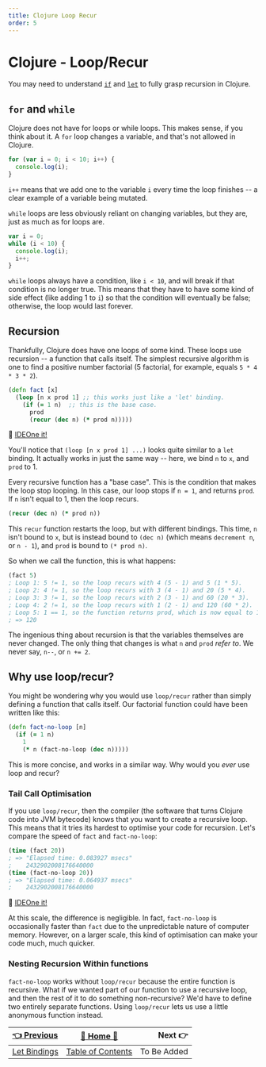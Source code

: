 ```yaml
---
title: Clojure Loop Recur
order: 5
---
```

# Clojure - Loop/Recur

You may need to understand [`if`](Clojure-Conditionals) and [`let`](Clojure-Let-Bindings) to fully grasp recursion in Clojure.

## `for` and `while`

Clojure does not have for loops or while loops. This makes sense, if you think about it. A `for` loop changes a variable, and that's not allowed in Clojure.

```javascript
for (var i = 0; i < 10; i++) {
  console.log(i);
}
```

`i++` means that we add one to the variable `i` every time the loop finishes -- a clear example of a variable being mutated.

`while` loops are less obviously reliant on changing variables, but they are, just as much as for loops are.

```javascript
var i = 0;
while (i < 10) {
  console.log(i);
  i++;
}
```

`while` loops always have a condition, like `i < 10`, and will break if that condition is no longer true. This means that they have to have some kind of side effect (like adding 1 to `i`) so that the condition will eventually be false; otherwise, the loop would last forever.

## Recursion

Thankfully, Clojure does have one loops of some kind. These loops use recursion -- a function that calls itself. The simplest recursive algorithm is one to find a positive number factorial (5 factorial, for example, equals `5 * 4 * 3 * 2`).

```clojure
(defn fact [x]
  (loop [n x prod 1] ;; this works just like a 'let' binding.
    (if (= 1 n)  ;; this is the base case.
      prod
      (recur (dec n) (* prod n)))))
```

:rocket: [IDEOne it!](https://ideone.com/3iP3tI)

You'll notice that `(loop [n x prod 1] ...)` looks quite similar to a `let` binding. It actually works in just the same way -- here, we bind `n` to `x`, and `prod` to 1.

Every recursive function has a "base case". This is the condition that makes the loop stop looping. In this case, our loop stops if `n = 1`, and returns `prod`. If `n` isn't equal to 1, then the loop recurs.

```clojure
(recur (dec n) (* prod n))
```

This `recur` function restarts the loop, but with different bindings. This time, `n` isn't bound to `x`, but is instead bound to `(dec n)` (which means `decrement n`, or `n - 1`), and `prod` is bound to `(* prod n)`.

So when we call the function, this is what happens:

```clojure
(fact 5)
; Loop 1: 5 != 1, so the loop recurs with 4 (5 - 1) and 5 (1 * 5).
; Loop 2: 4 != 1, so the loop recurs with 3 (4 - 1) and 20 (5 * 4).
; Loop 3: 3 != 1, so the loop recurs with 2 (3 - 1) and 60 (20 * 3).
; Loop 4: 2 != 1, so the loop recurs with 1 (2 - 1) and 120 (60 * 2).
; Loop 5: 1 == 1, so the function returns prod, which is now equal to 120.
; => 120
```

The ingenious thing about recursion is that the variables themselves are never changed. The only thing that changes is what `n` and `prod` _refer to_. We never say, `n--`, or `n += 2`.

## Why use loop/recur?

You might be wondering why you would use `loop/recur` rather than simply defining a function that calls itself. Our factorial function could have been written like this:

```clojure
(defn fact-no-loop [n]
  (if (= 1 n)
    1
    (* n (fact-no-loop (dec n)))))
```

This is more concise, and works in a similar way. Why would you _ever_ use loop and recur?

### Tail Call Optimisation

If you use `loop/recur`, then the compiler (the software that turns Clojure code into JVM bytecode) knows that you want to create a recursive loop. This means that it tries its hardest to optimise your code for recursion. Let's compare the speed of `fact` and `fact-no-loop`:

```clojure
(time (fact 20))
; => "Elapsed time: 0.083927 msecs"
;    2432902008176640000
(time (fact-no-loop 20))
; => "Elapsed time: 0.064937 msecs"
;    2432902008176640000
```

:rocket: [IDEOne it!](https://ideone.com/tpC0Xo)

At this scale, the difference is negligible. In fact, `fact-no-loop` is occasionally faster than `fact` due to the unpredictable nature of computer memory. However, on a larger scale, this kind of optimisation can make your code much, much quicker.

### Nesting Recursion Within functions

`fact-no-loop` works without `loop/recur` because the entire function is recursive. What if we wanted part of our function to use a recursive loop, and then the rest of it to do something non-recursive? We'd have to define two entirely separate functions. Using `loop/recur` lets us use a little anonymous function instead.


| [:point_left: Previous](Clojure-Let-Bindings) | [:book: Home :book:](Clojure) | Next :point_right:|
|:---|:---:|----:|
| [Let Bindings](Clojure-Let-Bindings) | [Table of Contents](Clojure) | To Be Added |

